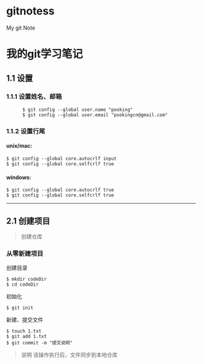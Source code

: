 # gitnotess
My git Note

我的git学习笔记
=======================

## 1.1 设置
### 1.1.1 设置姓名、邮箱
```git
      $ git config --global user.name "pooking"
      $ git config --global user.email "pookingcn@gmail.com"
```

### 1.1.2 设置行尾
#### unix/mac:
    $ git config --global core.autocrlf input
    $ git config --global core.selfcrlf true
#### windows:
    $ git config --global core.autocrlf true
    $ git config --global core.selfcrlf true
    
-----------------------

## 2.1 创建项目
> 创建仓库

### 从零新建项目
创建目录

    $ mkdir codeDir
    $ cd codeDir
    
初始化

    $ git init
    
新建、提交文件
    
    $ touch 1.txt
    $ git add 1.txt
    $ git commit -m "提交说明"
    
> 说明
> 该操作执行后，文件同步到本地仓库

    
    
    
